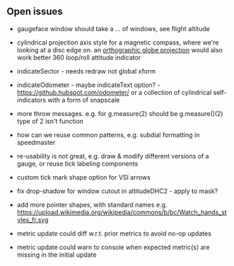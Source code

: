 ## Open issues

- gaugeface window should take a ... of windows, see flight altitude

- cylindrical projection axis style for a magnetic compass, where we're looking at a disc edge on.
  an [orthographic globe projection](https://github.com/d3/d3-geo#geoOrthographic)
  would also work better 360 loop/roll attitude indicator

- indicateSector - needs redraw not global xform

- indicateOdometer - maybe indicateText option? - https://github.hubspot.com/odometer/
  or a collection of cylindrical self-indicators with a form of snapscale

- more throw messages. e.g. for g.measure(2) should be g.measure()(2) type of 2 isn't function

- how can we reuse common patterns, e.g. subdial formatting in speedmaster

- re-usability is not great, e.g. draw & modify different versions of a gauge, or reuse tick labeling components

- custom tick mark shape option for VSI arrows

- fix drop-shadow for window cutout in altitudeDHC2 - apply to mask?

- add more pointer shapes, with standard names e.g. https://upload.wikimedia.org/wikipedia/commons/b/bc/Watch_hands_styles_fr.svg

- metric update could diff w.r.t. prior metrics to avoid no-op updates

- metric update could warn to console when expected metric(s) are missing in the initial update

